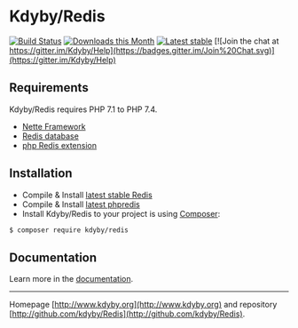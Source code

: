 Kdyby/Redis
======

[![Build Status](https://travis-ci.org/Kdyby/Redis.svg?branch=master)](https://travis-ci.org/Kdyby/Redis)
[![Downloads this Month](https://img.shields.io/packagist/dm/kdyby/redis.svg)](https://packagist.org/packages/kdyby/redis)
[![Latest stable](https://img.shields.io/packagist/v/kdyby/redis.svg)](https://packagist.org/packages/kdyby/redis)
[![Join the chat at https://gitter.im/Kdyby/Help](https://badges.gitter.im/Join%20Chat.svg)](https://gitter.im/Kdyby/Help)


Requirements
------------

Kdyby/Redis requires PHP 7.1 to PHP 7.4.

- [Nette Framework](https://github.com/nette/nette)
- [Redis database](http://redis.io)
- [php Redis extension](https://github.com/nicolasff/phpredis/)


Installation
------------

* Compile & Install [latest stable Redis](http://redis.io/download)
* Compile & Install [latest phpredis](https://github.com/nicolasff/phpredis/)
* Install Kdyby/Redis to your project is using  [Composer](http://getcomposer.org/):

```sh
$ composer require kdyby/redis
```


Documentation
------------

Learn more in the [documentation](https://github.com/Kdyby/Redis/blob/master/docs/en/index.md).


-----

Homepage [http://www.kdyby.org](http://www.kdyby.org) and repository [http://github.com/kdyby/Redis](http://github.com/kdyby/Redis).
